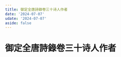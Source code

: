 ```yaml
---
title: 御定全唐詩錄卷三十诗人作者
date: '2024-07-07'
udate: '2024-07-07'
aside: false
---
```

# 御定全唐詩錄卷三十诗人作者

<AuthorPage :authorMap="authorMap" :chapternum="30" />

<script setup>
const chapter = '卷三十';
import authorMap from '/data/qtsl/卷三十/author.json'
</script>
